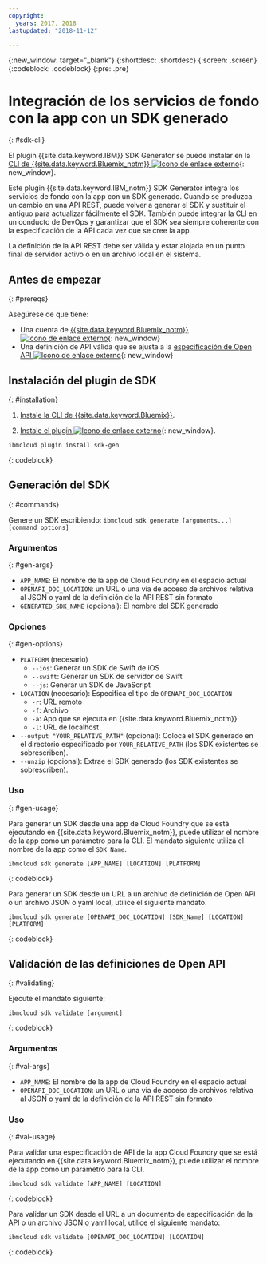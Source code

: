 ```yaml
---
copyright:
  years: 2017, 2018
lastupdated: "2018-11-12"

---
```


{:new_window: target="_blank"}
{:shortdesc: .shortdesc}
{:screen: .screen}
{:codeblock: .codeblock}
{:pre: .pre}

# Integración de los servicios de fondo con la app con un SDK generado
{: #sdk-cli}

El plugin {{site.data.keyword.IBM}} SDK Generator se puede instalar en la [CLI de {{site.data.keyword.Bluemix_notm}} ![Icono de enlace externo](../../icons/launch-glyph.svg "Icono de enlace externo")](/docs/cli/reference/bluemix_cli/index.html){: new_window}.

Este plugin {{site.data.keyword.IBM_notm}} SDK Generator integra los servicios de fondo con la app con un SDK generado. Cuando se produzca un cambio en una API REST, puede volver a generar el SDK y sustituir el antiguo para actualizar fácilmente el SDK. También puede integrar la CLI en un conducto de DevOps y garantizar que el SDK sea siempre coherente con la especificación de la API cada vez que se cree la app.

La definición de la API REST debe ser válida y estar alojada en un punto final de servidor activo o en un archivo local en el sistema.

## Antes de empezar
{: #prereqs}

Asegúrese de que tiene:

* Una cuenta de [{{site.data.keyword.Bluemix_notm}} ![Icono de enlace externo](../../icons/launch-glyph.svg "Icono de enlace externo")](http://bluemix.net){: new_window}
* Una definición de API válida que se ajusta a la [especificación de Open API ![Icono de enlace externo](../../icons/launch-glyph.svg "Icono de enlace externo")](https://www.openapis.org/){: new_window}

## Instalación del plugin de SDK
{: #installation}

1. [Instale la CLI de {{site.data.keyword.Bluemix}}](/docs/cli/reference/bluemix_cli/get_started.html).

2. [Instale el plugin ![Icono de enlace externo](../../icons/launch-glyph.svg "Icono de enlace externo")](/docs/cli/reference/bluemix_cli/index.html#install_plug-in){: new_window}.

  ```
  ibmcloud plugin install sdk-gen
  ```
  {: codeblock}

## Generación del SDK
{: #commands}

Genere un SDK escribiendo: `ibmcloud sdk generate [arguments...] [command options]`

### Argumentos
{: #gen-args}

* `APP_NAME`: El nombre de la app de Cloud Foundry en el espacio actual
* `OPENAPI_DOC_LOCATION`: un URL o una vía de acceso de archivos relativa al JSON o yaml de la definición de la API REST sin formato
* `GENERATED_SDK_NAME` (opcional): El nombre del SDK generado

### Opciones
{: #gen-options}

* `PLATFORM` (necesario)
   * `--ios`: Generar un SDK de Swift de iOS
   * `--swift`: Generar un SDK de servidor de Swift
   * `--js`: Generar un SDK de JavaScript
* `LOCATION` (necesario): Especifica el tipo de `OPENAPI_DOC_LOCATION`
   * `-r`: URL remoto
   * `-f`: Archivo
   * `-a`: App que se ejecuta en {{site.data.keyword.Bluemix_notm}}
   * `-l`: URL de localhost
* `--output "YOUR_RELATIVE_PATH"` (opcional): Coloca el SDK generado en el directorio especificado por `YOUR_RELATIVE_PATH` (los SDK existentes se sobrescriben).
* `--unzip` (opcional): Extrae el SDK generado (los SDK existentes se sobrescriben).

### Uso
{: #gen-usage}

Para generar un SDK desde una app de Cloud Foundry que se está ejecutando en {{site.data.keyword.Bluemix_notm}}, puede utilizar el nombre de la app como un parámetro para la CLI. El mandato siguiente utiliza el nombre de la app como el `SDK_Name`.

```
ibmcloud sdk generate [APP_NAME] [LOCATION] [PLATFORM]
```
{: codeblock}

Para generar un SDK desde un URL a un archivo de definición de Open API o un archivo JSON o yaml local, utilice el siguiente mandato.

```
ibmcloud sdk generate [OPENAPI_DOC_LOCATION] [SDK_Name] [LOCATION] [PLATFORM]
```
{: codeblock}

## Validación de las definiciones de Open API
{: #validating}

Ejecute el mandato siguiente:
```
ibmcloud sdk validate [argument]
```
{: codeblock}

### Argumentos
{: #val-args}

* `APP_NAME`: El nombre de la app de Cloud Foundry en el espacio actual
* `OPENAPI_DOC_LOCATION`: un URL o una vía de acceso de archivos relativa al JSON o yaml de la definición de la API REST sin formato

### Uso
{: #val-usage}

Para validar una especificación de API de la app Cloud Foundry que se está ejecutando en {{site.data.keyword.Bluemix_notm}}, puede utilizar el nombre de la app como un parámetro para la CLI.
```
ibmcloud sdk validate [APP_NAME] [LOCATION]
```
{: codeblock}

Para validar un SDK desde el URL a un documento de especificación de la API o un archivo JSON o yaml local, utilice el siguiente mandato:
```
ibmcloud sdk validate [OPENAPI_DOC_LOCATION] [LOCATION]
```
{: codeblock}
